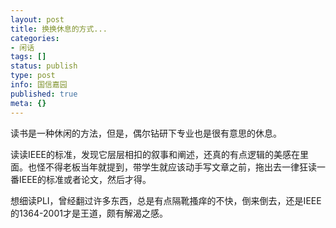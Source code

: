 ```yaml
---
layout: post
title: 换换休息的方式...
categories:
- 闲话
tags: []
status: publish
type: post
info: 国信嘉园
published: true
meta: {}
---
```



读书是一种休闲的方法，但是，偶尔钻研下专业也是很有意思的休息。

读读IEEE的标准，发现它层层相扣的叙事和阐述，还真的有点逻辑的美感在里面。也怪不得老板当年就提到，带学生就应该动手写文章之前，拖出去一律狂读一番IEEE的标准或者论文，然后才得。

想细读PLI，曾经翻过许多东西，总是有点隔靴搔痒的不快，倒来倒去，还是IEEE的1364-2001才是王道，颇有解渴之感。
